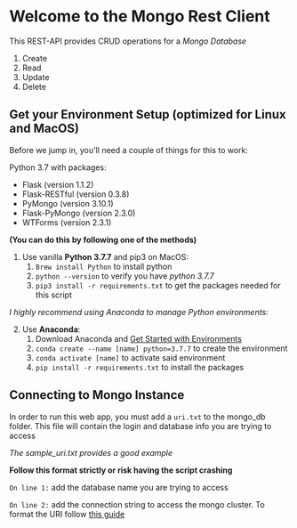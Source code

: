 # Welcome to the Mongo Rest Client 

This REST-API provides CRUD operations for a *Mongo Database*
1. Create
2. Read
3. Update
4. Delete


## Get your Environment Setup (optimized for Linux and MacOS)

Before we jump in, you'll need a couple of things for this to work:

Python 3.7 with packages: 
- Flask (version 1.1.2)
- Flask-RESTful (version 0.3.8)
- PyMongo (version 3.10.1)
- Flask-PyMongo (version 2.3.0)
- WTForms (version 2.3.1)

 **(You can do this by following one of the methods)** 

1. Use vanilla **Python 3.7.7** and pip3 on MacOS: 
    1. `Brew install Python` to install python 
    2. `python --version` to verify you have *python 3.7.7*
    2. `pip3 install -r requirements.txt` to get the packages needed for this script


*I highly recommend using Anaconda to manage Python environments:*

2. Use **Anaconda**:
    1. Download Anaconda and [Get Started with Environments](https://conda.io/projects/conda/en/latest/user-guide/getting-started.html)
    2. `conda create --name [name] python=3.7.7` to create the environment
    3. `conda activate [name]` to activate said environment
    4. `pip install -r requirements.txt` to install the packages


## Connecting to Mongo Instance

In order to run this web app, you must add a `uri.txt` to the mongo_db folder. This file will contain the login and database info you are trying to access

*The sample_uri.txt provides a good example*

**Follow this format strictly or risk having the script crashing**

`On line 1:` add the database name you are trying to access 

`On line 2:` add the connection string to access the mongo cluster. To format the URI follow [this guide](https://docs.mongodb.com/manual/reference/connection-string/)


